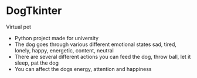 # DogTkinter
Virtual pet

* Python project made for university
* The dog goes through various different emotional states sad, tired, lonely, happy, energetic, content, neutral
* There are several different actions you can feed the dog, throw ball, let it sleep, pat the dog
* You can affect the dogs energy, attention and happiness
